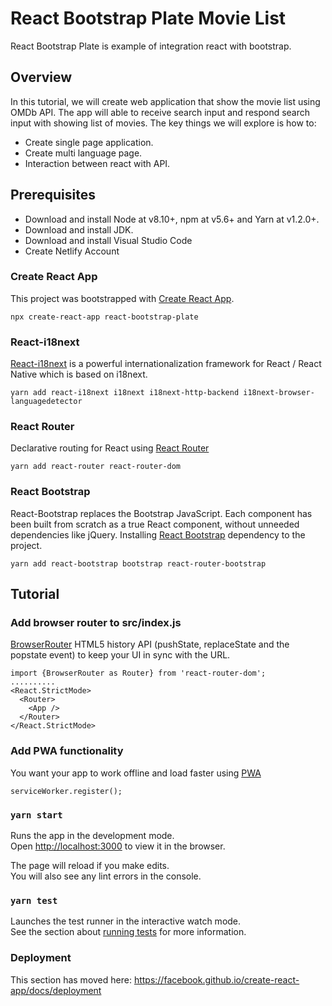 # React Bootstrap Plate Movie List
React Bootstrap Plate is example of integration react with bootstrap.

## Overview
In this tutorial, we will create web application that show the movie list using OMDb API.
The app will able to receive search input and respond search input with showing list of 
movies. The key things we will explore is how to:
- Create single page application.
- Create multi language page.
- Interaction between react with API.

## Prerequisites
- Download and install Node at v8.10+, npm at v5.6+ and Yarn at v1.2.0+.
- Download and install JDK.
- Download and install Visual Studio Code
- Create Netlify Account

### Create React App
This project was bootstrapped with [Create React App](https://github.com/facebook/create-react-app).

`npx create-react-app react-bootstrap-plate`

### React-i18next
[React-i18next](https://react.i18next.com/) is a powerful internationalization framework for React / React Native which is based on i18next.

`yarn add react-i18next i18next i18next-http-backend i18next-browser-languagedetector`

### React Router
Declarative routing for React using [React Router](https://reactrouter.com/)

`yarn add react-router react-router-dom`

### React Bootstrap
React-Bootstrap replaces the Bootstrap JavaScript. Each component has been built from scratch as a true React component, without unneeded dependencies like jQuery.
Installing [React Bootstrap](https://react-bootstrap.github.io/getting-started/introduction) dependency to the project.

`yarn add react-bootstrap bootstrap react-router-bootstrap`

## Tutorial

### Add browser router to src/index.js
[BrowserRouter](https://reactrouter.com/web/api/BrowserRouter) HTML5 history API (pushState, replaceState and the popstate event) to keep your UI in sync with the URL.
```
import {BrowserRouter as Router} from 'react-router-dom';
..........
<React.StrictMode>
  <Router>
    <App />
  </Router>
</React.StrictMode>
```

### Add PWA functionality 
You want your app to work offline and load faster using [PWA](https://bit.ly/CRA-PWA)
```
serviceWorker.register();
```
### `yarn start`

Runs the app in the development mode.<br />
Open [http://localhost:3000](http://localhost:3000) to view it in the browser.

The page will reload if you make edits.<br />
You will also see any lint errors in the console.

### `yarn test`

Launches the test runner in the interactive watch mode.<br />
See the section about [running tests](https://facebook.github.io/create-react-app/docs/running-tests) for more information.

### Deployment

This section has moved here: https://facebook.github.io/create-react-app/docs/deployment

